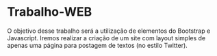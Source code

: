 # Trabalho-WEB
O objetivo desse trabalho será a utilização de elementos do Bootstrap e 
Javascript. Iremos realizar a criação de um site com layout simples de apenas 
uma página para postagem de textos (no estilo Twitter).
